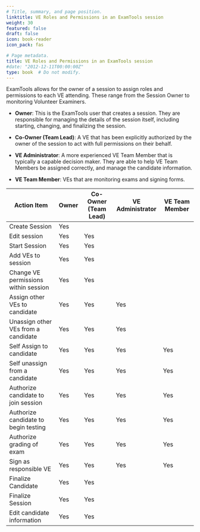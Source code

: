 ```yaml
---
# Title, summary, and page position.
linktitle: VE Roles and Permissions in an ExamTools session
weight: 30
featured: false
draft: false
icon: book-reader
icon_pack: fas

# Page metadata.
title: VE Roles and Permissions in an ExamTools session
#date: "2012-12-11T00:00:00Z"
type: book  # Do not modify.
---
```


ExamTools allows for the owner of a session to assign roles and permissions to each VE attending.  These range from the Session Owner to monitoring Volunteer Examiners.

* **Owner**: This is the ExamTools user that creates a session.  They are responsible for managing the details of the session itself, including starting, changing, and finalizing the session.

 * **Co-Owner (Team Lead)**: A VE that has been explicitly authorized by the owner of the session to act with full permissions on their behalf.

* **VE Administrator**: A more experienced VE Team Member that is typically a capable decision maker.  They are able to help VE Team Members be assigned correctly, and manage the candidate information.

* **VE Team Member**: VEs that are monitoring exams and signing forms.

| **Action Item** | **Owner**  | **Co-Owner (Team Lead)** | **VE Administrator** | **VE Team Member** |
|---------------------------------------|--------|-----------------------|-------------------|-----------------|
| Create Session                        | Yes    |                       |                   |                 |
| Edit session                          | Yes    | Yes                   |                   |                 |
| Start Session                         | Yes    | Yes                   |                   |                 |
| Add VEs to session                    | Yes    | Yes                   |                   |                 |
| Change VE permissions within session  | Yes    | Yes                   |                   |                 |
| Assign other VEs to candidate         | Yes    | Yes                   | Yes               |                 |
| Unassign other VEs from a candidate   | Yes    | Yes                   | Yes               |                 |
| Self Assign to candidate              | Yes    | Yes                   | Yes               | Yes             |
| Self unassign from a candidate        | Yes    | Yes                   | Yes               | Yes             |
| Authorize candidate to join session   | Yes    | Yes                   | Yes               | Yes             |
| Authorize candidate to begin testing  | Yes    | Yes                   | Yes               | Yes             |
| Authorize grading of exam             | Yes    | Yes                   | Yes               | Yes             |
| Sign as responsible VE                | Yes    | Yes                   | Yes               | Yes             |
| Finalize Candidate                    | Yes    | Yes                   |                   |                 |
| Finalize Session                      | Yes    | Yes                   |                   |                 |
| Edit candidate information            | Yes    | Yes                   |                   |                 |

